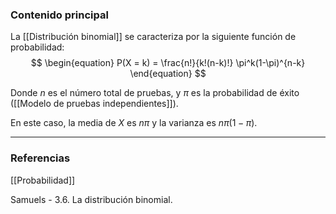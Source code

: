 ### Contenido principal

La [[Distribución binomial]] se caracteriza por la siguiente función de probabilidad:
$$
\begin{equation}
P(X = k) = \frac{n!}{k!(n-k)!} \pi^k(1-\pi)^{n-k}
\end{equation}
$$

Donde $n$ es el número total de pruebas, y $\pi$ es la probabilidad de éxito ([[Modelo de pruebas independientes]]).

En este caso, la media de $X$ es $n \pi$ y la varianza es $n\pi (1-\pi)$.


--- 
### Referencias

[[Probabilidad]]

Samuels - 3.6. La distribución binomial.